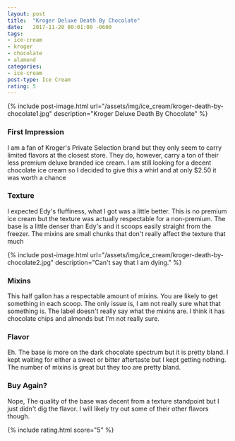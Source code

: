 ```yaml
---
layout: post
title:  "Kroger Deluxe Death By Chocolate"
date:   2017-11-20 00:01:00 -0600
tags:
- ice-cream
- kroger
- chocolate
- alamond
categories:
- ice-cream
post-type: Ice Cream
rating: 5
---
```

{% include post-image.html url="/assets/img/ice_cream/kroger-death-by-chocolate1.jpg" description="Kroger Deluxe Death By Chocolate" %}

### First Impression
I am a fan of Kroger's Private Selection brand but they only seem to carry limited flavors at the closest store. They do, however, carry a ton of their less premium deluxe branded ice cream. I am still looking for a decent chocolate ice cream so I decided to give this a whirl and at only $2.50 it was worth a chance

### Texture
I expected Edy's fluffiness, what I got was a little better. This is no premium ice cream but the texture was actually respectable for a non-premium. The base is a little denser than Edy's and it scoops easily straight from the freezer. The mixins are small chunks that don't really affect the texture that much

{% include post-image.html url="/assets/img/ice_cream/kroger-death-by-chocolate2.jpg" description="Can't say that I am dying." %}
### Mixins
This half gallon has a respectable amount of mixins. You are likely to get something in each scoop. The only issue is, I am not really sure what that something is. The label doesn't really say what the mixins are. I think it has chocolate chips and almonds but I'm not really sure.

### Flavor
Eh. The base is more on the dark chocolate spectrum but it is pretty bland. I kept waiting for either a sweet or bitter aftertaste but I kept getting nothing. The number of mixins is great but they too are pretty bland.

### Buy Again?
Nope, The quality of the base was decent from a texture standpoint but I just didn't dig the flavor. I will likely try out some of their other flavors though.

{% include rating.html score="5" %}
